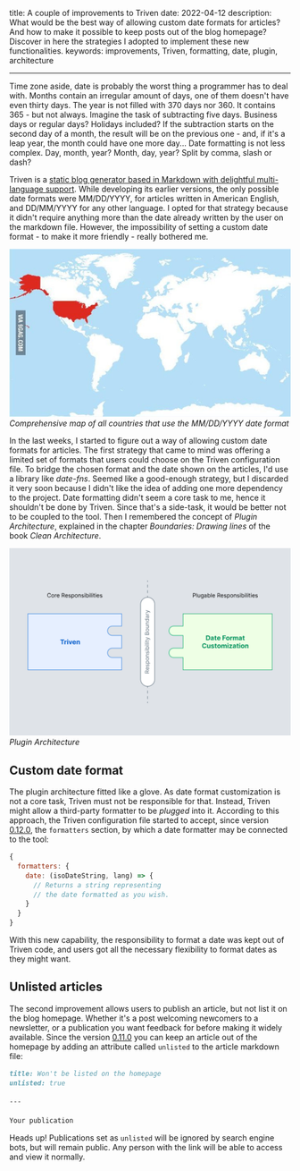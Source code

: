title: A couple of improvements to Triven
date: 2022-04-12
description: What would be the best way of allowing custom date formats for articles? And how to make it possible to keep posts out of the blog homepage? Discover in here the strategies I adopted to implement these new functionalities.
keywords: improvements, Triven, formatting, date, plugin, architecture

---

Time zone aside, date is probably the worst thing a programmer has to deal with. Months contain an irregular amount of days, one of them doesn't have even thirty days. The year is not filled with 370 days nor 360. It contains 365 - but not always. Imagine the task of subtracting five days. Business days or regular days? Holidays included? If the subtraction starts on the second day of a month, the result will be on the previous one - and, if it's a leap year, the month could have one more day... Date formatting is not less complex. Day, month, year? Month, day, year? Split by comma, slash or dash?

Triven is a [static blog generator based in Markdown with delightful multi-language support](https://rafaelcamargo.com/blog/generating-a-multi-language-blog-based-in-markdown/). While developing its earlier versions, the only possible date formats were MM/DD/YYYY, for articles written in American English, and DD/MM/YYYY for any other language. I opted for that strategy because it didn't require anything more than the date already written by the user on the markdown file. However, the impossibility of setting a custom date format - to make it more friendly - really bothered me.

![Specific U.S. date format](../../images/specific-us-date-format.jpeg)  
_Comprehensive map of all countries that use the MM/DD/YYYY date format_

In the last weeks, I started to figure out a way of allowing custom date formats for articles. The first strategy that came to mind was offering a limited set of formats that users could choose on the Triven configuration file. To bridge the chosen format and the date shown on the articles, I'd use a library like *date-fns*. Seemed like a good-enough strategy, but I discarded it very soon because I didn't like the idea of adding one more dependency to the project. Date formatting didn't seem a core task to me, hence it shouldn't be done by Triven. Since that's a side-task, it would be better not to be coupled to the tool. Then I remembered the concept of *Plugin Architecture*, explained in the chapter *Boundaries: Drawing lines* of the book *Clean Architecture*.

![Plugin Architecture](../../images/plugin-architecture.svg)  
_Plugin Architecture_

## Custom date format

The plugin architecture fitted like a glove. As date format customization is not a core task, Triven must not be responsible for that. Instead, Triven might allow a third-party formatter to be *plugged* into it. According to this approach, the Triven configuration file started to accept, since version [0.12.0](https://github.com/glorious-codes/glorious-triven/commit/db4fb2dd0bd63346bd31e0e3f716d858854e1a9c), the `formatters` section, by which a date formatter may be connected to the tool:

``` javascript
{
  formatters: {
    date: (isoDateString, lang) => {
      // Returns a string representing
      // the date formatted as you wish.
    }
  }
}
```
With this new capability, the responsibility to format a date was kept out of Triven code, and users got all the necessary flexibility to format dates as they might want.

## Unlisted articles

The second improvement allows users to publish an article, but not list it on the blog homepage. Whether it's a post welcoming newcomers to a newsletter, or a publication you want feedback for before making it widely available. Since the version [0.11.0](https://github.com/glorious-codes/glorious-triven/commit/dfc6f6027a947729f988d5d0b396575d63060d04) you can keep an article out of the homepage by adding an attribute called `unlisted` to the article markdown file:

``` markdown
title: Won't be listed on the homepage
unlisted: true

---

Your publication
```
Heads up! Publications set as `unlisted` will be ignored by search engine bots, but will remain public. Any person with the link will be able to access and view it normally.
